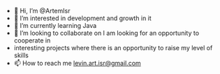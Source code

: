 - 👋 Hi, I’m @ArtemIsr
- 👀 I’m interested in development and growth in it
- 🌱 I’m currently learning Java
- 💞️ I’m looking to collaborate on I am looking for an opportunity to cooperate in 
- interesting projects where there is an opportunity to raise my level of skills
- 📫 How to reach me levin.art.isr@gmail.com

<!---
ArtemIsr/ArtemIsr is a ✨ special ✨ repository because its `README.md` (this file) appears on your GitHub profile.
You can click the Preview link to take a look at your changes.
--->

